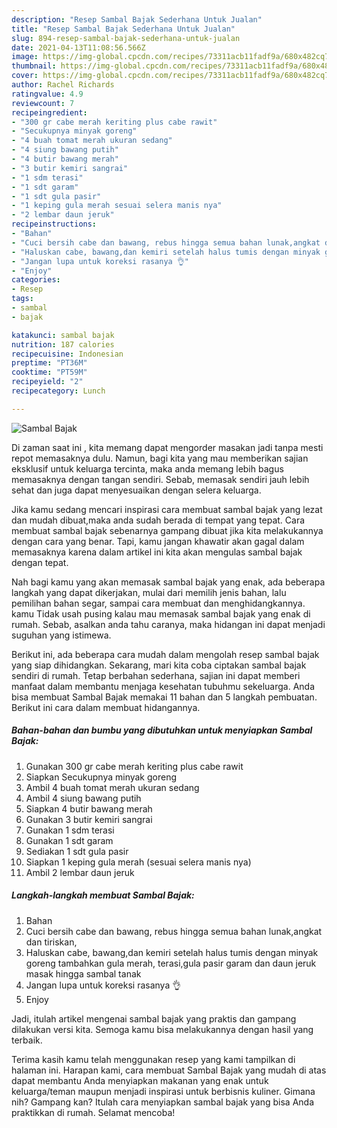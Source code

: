 ```yaml
---
description: "Resep Sambal Bajak Sederhana Untuk Jualan"
title: "Resep Sambal Bajak Sederhana Untuk Jualan"
slug: 894-resep-sambal-bajak-sederhana-untuk-jualan
date: 2021-04-13T11:08:56.566Z
image: https://img-global.cpcdn.com/recipes/73311acb11fadf9a/680x482cq70/sambal-bajak-foto-resep-utama.jpg
thumbnail: https://img-global.cpcdn.com/recipes/73311acb11fadf9a/680x482cq70/sambal-bajak-foto-resep-utama.jpg
cover: https://img-global.cpcdn.com/recipes/73311acb11fadf9a/680x482cq70/sambal-bajak-foto-resep-utama.jpg
author: Rachel Richards
ratingvalue: 4.9
reviewcount: 7
recipeingredient:
- "300 gr cabe merah keriting plus cabe rawit"
- "Secukupnya minyak goreng"
- "4 buah tomat merah ukuran sedang"
- "4 siung bawang putih"
- "4 butir bawang merah"
- "3 butir kemiri sangrai"
- "1 sdm terasi"
- "1 sdt garam"
- "1 sdt gula pasir"
- "1 keping gula merah sesuai selera manis nya"
- "2 lembar daun jeruk"
recipeinstructions:
- "Bahan"
- "Cuci bersih cabe dan bawang, rebus hingga semua bahan lunak,angkat dan tiriskan,"
- "Haluskan cabe, bawang,dan kemiri setelah halus tumis dengan minyak goreng tambahkan gula merah, terasi,gula pasir garam dan daun jeruk masak hingga sambal tanak"
- "Jangan lupa untuk koreksi rasanya 👌"
- "Enjoy"
categories:
- Resep
tags:
- sambal
- bajak

katakunci: sambal bajak 
nutrition: 187 calories
recipecuisine: Indonesian
preptime: "PT36M"
cooktime: "PT59M"
recipeyield: "2"
recipecategory: Lunch

---
```



![Sambal Bajak](https://img-global.cpcdn.com/recipes/73311acb11fadf9a/680x482cq70/sambal-bajak-foto-resep-utama.jpg)

Di zaman  saat ini , kita memang dapat mengorder masakan jadi tanpa mesti repot memasaknya dulu. Namun, bagi kita yang mau memberikan sajian eksklusif untuk keluarga tercinta, maka anda memang lebih bagus memasaknya dengan tangan sendiri. Sebab, memasak sendiri jauh lebih sehat dan juga dapat menyesuaikan dengan selera keluarga.

Jika kamu sedang mencari inspirasi cara membuat sambal bajak yang lezat dan mudah dibuat,maka anda sudah berada di tempat yang tepat. Cara membuat sambal bajak  sebenarnya gampang dibuat jika kita melakukannya dengan cara yang benar. Tapi, kamu jangan khawatir akan gagal dalam memasaknya 
karena dalam artikel ini kita akan mengulas sambal bajak dengan tepat.  



Nah bagi kamu yang akan memasak sambal bajak yang enak, ada beberapa langkah yang dapat dikerjakan, mulai dari memilih jenis bahan, lalu pemilihan bahan segar, sampai cara membuat dan menghidangkannya. kamu Tidak usah pusing kalau mau memasak sambal bajak yang enak di rumah. Sebab, asalkan anda  tahu caranya, maka hidangan ini dapat menjadi suguhan yang istimewa.

Berikut ini, ada beberapa cara mudah dalam mengolah resep sambal bajak yang siap dihidangkan. Sekarang, mari kita coba ciptakan sambal bajak sendiri di rumah. Tetap berbahan sederhana, sajian ini dapat memberi manfaat dalam membantu menjaga kesehatan tubuhmu sekeluarga. Anda bisa membuat Sambal Bajak memakai 11 bahan dan 5 langkah pembuatan. Berikut ini cara dalam membuat hidangannya.

<!--inarticleads1-->

##### Bahan-bahan dan bumbu yang dibutuhkan untuk menyiapkan Sambal Bajak:

1. Gunakan 300 gr cabe merah keriting plus cabe rawit
1. Siapkan Secukupnya minyak goreng
1. Ambil 4 buah tomat merah ukuran sedang
1. Ambil 4 siung bawang putih
1. Siapkan 4 butir bawang merah
1. Gunakan 3 butir kemiri sangrai
1. Gunakan 1 sdm terasi
1. Gunakan 1 sdt garam
1. Sediakan 1 sdt gula pasir
1. Siapkan 1 keping gula merah (sesuai selera manis nya)
1. Ambil 2 lembar daun jeruk




<!--inarticleads2-->

##### Langkah-langkah membuat Sambal Bajak:

1. Bahan
1. Cuci bersih cabe dan bawang, rebus hingga semua bahan lunak,angkat dan tiriskan,
1. Haluskan cabe, bawang,dan kemiri setelah halus tumis dengan minyak goreng tambahkan gula merah, terasi,gula pasir garam dan daun jeruk masak hingga sambal tanak
1. Jangan lupa untuk koreksi rasanya 👌
1. Enjoy




Jadi, itulah artikel mengenai  sambal bajak  yang praktis dan gampang dilakukan versi kita. Semoga kamu bisa melakukannya dengan hasil yang terbaik. 

Terima kasih kamu telah menggunakan resep yang kami tampilkan di halaman ini. Harapan kami, cara membuat  Sambal Bajak yang mudah di atas dapat membantu Anda menyiapkan makanan yang enak untuk keluarga/teman maupun menjadi inspirasi untuk berbisnis kuliner. Gimana nih? Gampang kan? Itulah cara menyiapkan sambal bajak yang bisa Anda praktikkan di rumah. Selamat mencoba!

